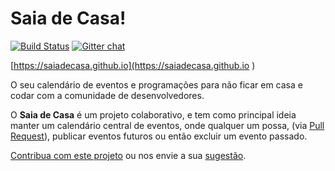 # Saia de Casa!

[![Build Status](https://travis-ci.org/saiadecasa/saiadecasa.github.io.svg?branch=master)](https://travis-ci.org/saiadecasa/saiadecasa.github.io)
[![Gitter chat](https://badges.gitter.im/saiadecasa.png)](https://gitter.im/saiadecasa)


[https://saiadecasa.github.io](https://saiadecasa.github.io
)

O seu calendário de eventos e programações para não ficar em casa e codar com a comunidade de desenvolvedores.

O **Saia de Casa** é um projeto colaborativo, e tem como principal ideia manter um calendário central de eventos, onde qualquer um possa, (via [Pull Request](https://github.com/saiadecasa/saiadecasa.github.io/pulls)), publicar eventos futuros ou então excluir um evento passado.

[Contribua com este projeto](CONTRIBUTING.md) ou nos envie a sua [sugestão](https://github.com/saiadecasa/saiadecasa.github.io/issues).


